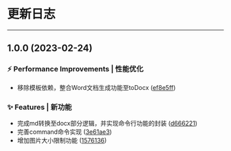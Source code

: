 # 更新日志

---



## 1.0.0 (2023-02-24)


### ⚡ Performance Improvements | 性能优化

* 移除模板依赖，整合Word文档生成功能至toDocx ([ef8e5ff](https://github.com/lpreterite/md2docx/commit/ef8e5ff2d09bffd840ab8c9b7d478646b04018e5))


### ✨ Features | 新功能

* 完成md转换至docx部分逻辑，并实现命令行功能的封装 ([d666221](https://github.com/lpreterite/md2docx/commit/d666221e8918b2df373dab15fa21a1f8459b77db))
* 完善command命令实现 ([3e61ae3](https://github.com/lpreterite/md2docx/commit/3e61ae3a54e67be43cf3255d9abe016da13a282c))
* 增加图片大小限制功能 ([1576136](https://github.com/lpreterite/md2docx/commit/157613643bdb800ada8d59abf66d79d426a3f3b9))